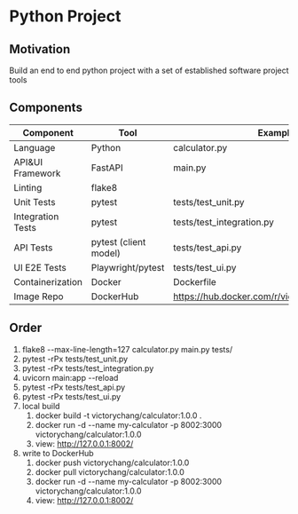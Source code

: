 # Python Project

## Motivation
Build an end to end python project with a set of established software project tools


## Components

|Component|Tool|Example|
|---|---|---|
|Language|Python|calculator.py|
|API&UI Framework|FastAPI| main.py|
|Linting|flake8||
|Unit Tests|pytest|tests/test_unit.py|
|Integration Tests|pytest|tests/test_integration.py|
|API Tests|pytest (client model)|tests/test_api.py|
|UI E2E Tests|Playwright/pytest|tests/test_ui.py|
|Containerization|Docker|Dockerfile|
|Image Repo|DockerHub|https://hub.docker.com/r/victorychang/calculator|


## Order
1. flake8 --max-line-length=127  calculator.py main.py tests/
2. pytest -rPx tests/test_unit.py
3. pytest -rPx tests/test_integration.py
4. uvicorn main:app --reload
5. pytest -rPx tests/test_api.py
6. pytest -rPx tests/test_ui.py
7. local build 
    1. docker build -t victorychang/calculator:1.0.0 .
    2. docker run -d --name my-calculator -p 8002:3000 victorychang/calculator:1.0.0
    1. view: http://127.0.0.1:8002/
8. write to DockerHub
    1. docker push victorychang/calculator:1.0.0
    2. docker pull victorychang/calculator:1.0.0
    3. docker run -d --name my-calculator -p 8002:3000 victorychang/calculator:1.0.0
    4. view: http://127.0.0.1:8002/
